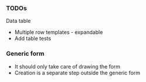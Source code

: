 ### TODOs

Data table
- Multiple row templates - expandable
- Add table tests


### Generic form

- It should only take care of drawing the form
- Creation is a separate step outside the generic form
